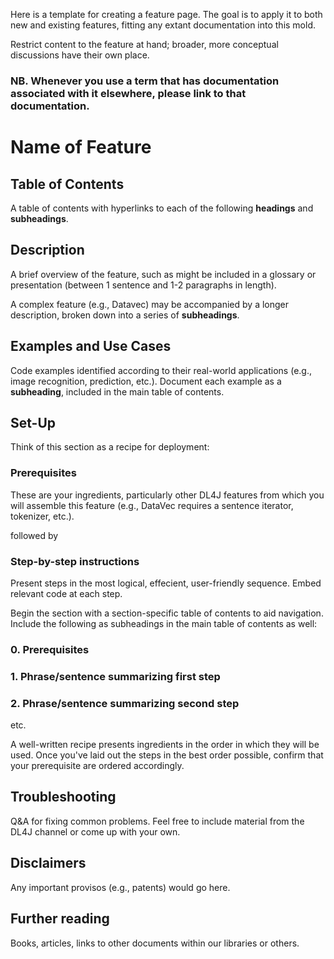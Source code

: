 Here is a template for creating a feature page. The goal is to apply it to both new and existing features, fitting any extant documentation into this mold.

Restrict content to the feature at hand; broader, more conceptual discussions have their own place.

### NB. Whenever you use a term that has documentation associated with it elsewhere, please link to that documentation.

# Name of Feature

## Table of Contents

A table of contents with hyperlinks to each of the following **headings** and **subheadings**.

## Description

A brief overview of the feature, such as might be included in a glossary or presentation (between 1 sentence and 1-2 paragraphs in length).

A complex feature (e.g., Datavec) may be accompanied by a longer description, broken down into a series of **subheadings**.

## Examples and Use Cases

Code examples identified according to their real-world applications (e.g., image recognition, prediction, etc.).
Document each example as a **subheading**, included in the main table of contents.

## Set-Up

Think of this section as a recipe for deployment:

### Prerequisites
   These are your ingredients, particularly other DL4J features from which you will assemble this feature (e.g., DataVec requires a sentence iterator, tokenizer, etc.).
   
followed by 

### Step-by-step instructions
   Present steps in the most logical, effecient, user-friendly sequence.
   Embed relevant code at each step.
   
Begin the section with a section-specific table of contents to aid navigation. Include the following as subheadings in the main table of contents as well:
### 0. Prerequisites
### 1. Phrase/sentence summarizing first step
### 2. Phrase/sentence summarizing second step
etc.

A well-written recipe presents ingredients in the order in which they will be used. Once you've laid out the steps in the best order possible, confirm that your prerequisite are ordered accordingly.

## Troubleshooting

Q&A for fixing common problems. Feel free to include material from the DL4J channel or come up with your own.

## Disclaimers

Any important provisos (e.g., patents) would go here.

## Further reading

Books, articles, links to other documents within our libraries or others.







